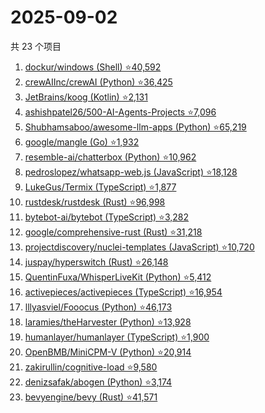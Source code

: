 # 2025-09-02

共 23 个项目

<!-- BEGIN GITHUB -->
<!-- 最后更新时间 2025-09-02 23:09:32 +0800 -->
1. [dockur/windows (Shell) ⭐40,592](https://github.com/dockur/windows)
1. [crewAIInc/crewAI (Python) ⭐36,425](https://github.com/crewAIInc/crewAI)
1. [JetBrains/koog (Kotlin) ⭐2,131](https://github.com/JetBrains/koog)
1. [ashishpatel26/500-AI-Agents-Projects ⭐7,096](https://github.com/ashishpatel26/500-AI-Agents-Projects)
1. [Shubhamsaboo/awesome-llm-apps (Python) ⭐65,219](https://github.com/Shubhamsaboo/awesome-llm-apps)
1. [google/mangle (Go) ⭐1,932](https://github.com/google/mangle)
1. [resemble-ai/chatterbox (Python) ⭐10,962](https://github.com/resemble-ai/chatterbox)
1. [pedroslopez/whatsapp-web.js (JavaScript) ⭐18,128](https://github.com/pedroslopez/whatsapp-web.js)
1. [LukeGus/Termix (TypeScript) ⭐1,877](https://github.com/LukeGus/Termix)
1. [rustdesk/rustdesk (Rust) ⭐96,998](https://github.com/rustdesk/rustdesk)
1. [bytebot-ai/bytebot (TypeScript) ⭐3,282](https://github.com/bytebot-ai/bytebot)
1. [google/comprehensive-rust (Rust) ⭐31,218](https://github.com/google/comprehensive-rust)
1. [projectdiscovery/nuclei-templates (JavaScript) ⭐10,720](https://github.com/projectdiscovery/nuclei-templates)
1. [juspay/hyperswitch (Rust) ⭐26,148](https://github.com/juspay/hyperswitch)
1. [QuentinFuxa/WhisperLiveKit (Python) ⭐5,412](https://github.com/QuentinFuxa/WhisperLiveKit)
1. [activepieces/activepieces (TypeScript) ⭐16,954](https://github.com/activepieces/activepieces)
1. [lllyasviel/Fooocus (Python) ⭐46,173](https://github.com/lllyasviel/Fooocus)
1. [laramies/theHarvester (Python) ⭐13,928](https://github.com/laramies/theHarvester)
1. [humanlayer/humanlayer (TypeScript) ⭐1,900](https://github.com/humanlayer/humanlayer)
1. [OpenBMB/MiniCPM-V (Python) ⭐20,914](https://github.com/OpenBMB/MiniCPM-V)
1. [zakirullin/cognitive-load ⭐9,580](https://github.com/zakirullin/cognitive-load)
1. [denizsafak/abogen (Python) ⭐3,174](https://github.com/denizsafak/abogen)
1. [bevyengine/bevy (Rust) ⭐41,571](https://github.com/bevyengine/bevy)
<!-- END GITHUB -->